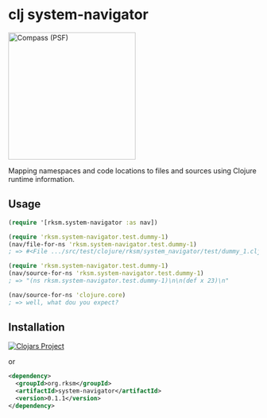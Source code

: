 # clj system-navigator

<img width="256" alt="Compass (PSF)" src="http://upload.wikimedia.org/wikipedia/commons/6/6e/Compass_%28PSF%29.png"/>

Mapping namespaces and code locations to files and sources using Clojure runtime information.

## Usage

```clj
(require '[rksm.system-navigator :as nav])

(require 'rksm.system-navigator.test.dummy-1)
(nav/file-for-ns 'rksm.system-navigator.test.dummy-1)
; => #<File .../src/test/clojure/rksm/system_navigator/test/dummy_1.clj>

(require 'rksm.system-navigator.test.dummy-1)
(nav/source-for-ns 'rksm.system-navigator.test.dummy-1)
; => "(ns rksm.system-navigator.test.dummy-1)\n\n(def x 23)\n"

(nav/source-for-ns 'clojure.core)
; => well, what dou you expect?
```

## Installation

[![Clojars Project](http://clojars.org/org.rksm/system-navigator/latest-version.svg)](http://clojars.org/org.rksm/system-navigator)

or

```xml
<dependency>
  <groupId>org.rksm</groupId>
  <artifactId>system-navigator</artifactId>
  <version>0.1.1</version>
</dependency>
```

<!-- ## Usage -->

<!-- ```sh -->
<!-- mvn clojure:nrepl -Dclojure.nrepl.port=7888 -->
<!-- mvn clojure:test -->
<!-- fswatch -0 -r . | xargs -0 -I{} mvn clojure:test -->
<!-- ``` -->
